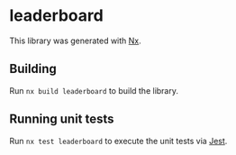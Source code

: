 # leaderboard

This library was generated with [Nx](https://nx.dev).

## Building

Run `nx build leaderboard` to build the library.

## Running unit tests

Run `nx test leaderboard` to execute the unit tests via [Jest](https://jestjs.io).
